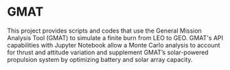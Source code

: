 # GMAT

This project provides scripts and codes that use the General Mission Analysis Tool (GMAT) to simulate a finite burn from LEO to GEO. GMAT's API capabilities with Jupyter Notebook allow a Monte Carlo analysis to account for thrust and attitude variation and supplement GMAT’s solar-powered propulsion system by optimizing battery and solar array capacity.
